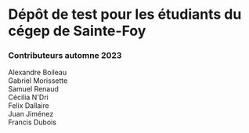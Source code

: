 # Dépôt de test pour les étudiants du cégep de Sainte-Foy

### Contributeurs automne 2023
Alexandre Boileau  
Gabriel Morissette   
Samuel Renaud  
Cécilia N'Dri  
Felix Dallaire  
Juan Jiménez  
Francis Dubois
